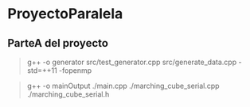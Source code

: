# ProyectoParalela

## ParteA del proyecto

> g++ -o generator src/test_generator.cpp src/generate_data.cpp -std=++11 -fopenmp

> g++ -o mainOutput ./main.cpp ./marching_cube_serial.cpp ./marching_cube_serial.h
